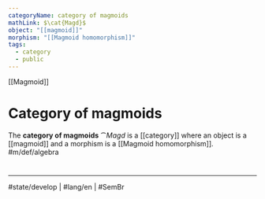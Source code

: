 ```yaml
---
categoryName: category of magmoids
mathLink: $\cat{Magd}$
object: "[[magmoid]]"
morphism: "[[Magmoid homomorphism]]"
tags:
  - category
  - public
---
```

[[Magmoid]]
# Category of magmoids

The **category of magmoids** $\cat{Magd}$ is a [[category]] where
an object is a [[magmoid]]
and a morphism is a [[Magmoid homomorphism]]. #m/def/algebra 


#
---
#state/develop | #lang/en | #SemBr
